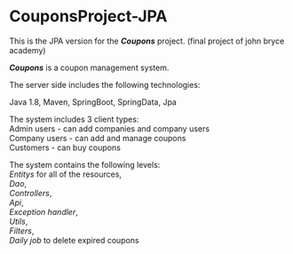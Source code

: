 # CouponsProject-JPA

This is the JPA version for the ***Coupons*** project. (final project of john bryce academy)

***Coupons*** is a coupon management system.

The server side includes the following technologies:

Java 1.8, Maven, SpringBoot, SpringData, Jpa 

The system includes 3 client types:  
Admin users - can add companies and company users  
Company users - can add and manage coupons  
Customers - can buy coupons

The system contains the following levels:  
*Entitys* for all of the resources,  
*Dao*,  
*Controllers*,  
*Api*,  
*Exception handler*,  
*Utils*,  
*Filters*,  
*Daily job* to delete expired coupons



 
